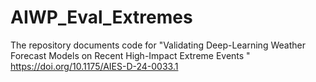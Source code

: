 # AIWP_Eval_Extremes
The repository documents code for "Validating Deep-Learning Weather Forecast Models on Recent High-Impact Extreme Events " https://doi.org/10.1175/AIES-D-24-0033.1 
